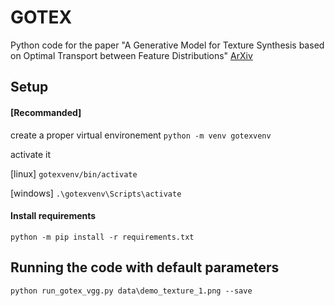 # GOTEX
Python code for the paper "A Generative Model for Texture Synthesis based on Optimal Transport between Feature Distributions"
[ArXiv](https://arxiv.org/abs/2007.03408) 

## Setup

#### [Recommanded] 
create a proper virtual environement `python -m venv gotexvenv`

activate it


[linux] `gotexvenv/bin/activate`

[windows] `.\gotexvenv\Scripts\activate`


#### Install requirements 
`python -m pip install -r requirements.txt`

## Running the code with default parameters

`python run_gotex_vgg.py data\demo_texture_1.png --save`
